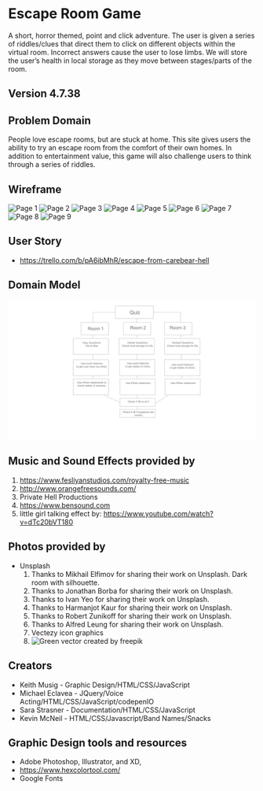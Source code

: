 # Escape Room Game 
A short, horror themed, point and click adventure. The user is given a series of riddles/clues that direct them to click on different objects within the virtual room. Incorrect answers cause the user to lose limbs. We will store the user’s health in local storage as they move between stages/parts of the room. 

## Version 4.7.38

## Problem Domain
People love escape rooms, but are stuck at home. This site gives users the ability to try an escape room from the comfort of their own homes. In addition to entertainment value, this game will also challenge users to think through a series of riddles. 

## Wireframe
![Page 1](img/wireframe-domain/Web1920–0.png)
![Page 2](img/wireframe-domain/Web1920–1.png)
![Page 3](img/wireframe-domain/Web1920–2.png)
![Page 4](img/wireframe-domain/Web1920–3.png)
![Page 5](img/wireframe-domain/Web1920–4.png)
![Page 6](img/wireframe-domain/Web1920–5.png)
![Page 7](img/wireframe-domain/Web1920–6.png)
![Page 8](img/wireframe-domain/Web1920–7.png)
![Page 9](img/wireframe-domain/Web1920–8.png)

## User Story
- <https://trello.com/b/pA6ibMhR/escape-from-carebear-hell>

## Domain Model
![Domain Model](img/wireframe-domain/domain-model.png)

## Music and Sound Effects provided by
1. <https://www.fesliyanstudios.com/royalty-free-music>
1. <http://www.orangefreesounds.com/>
1. Private Hell Productions
1. <https://www.bensound.com>
1. little girl talking effect by: <https://www.youtube.com/watch?v=dTc20bVT180>

## Photos provided by

- Unsplash
  1. Thanks to Mikhail Elfimov for sharing their work on Unsplash. Dark room with silhouette.
  1. Thanks to Jonathan Borba for sharing their work on Unsplash.
  1. Thanks to Ivan Yeo for sharing their work on Unsplash.
  1. Thanks to Harmanjot Kaur for sharing their work on Unsplash.
  1. Thanks to Robert Zunikoff for sharing their work on Unsplash.
  1. Thanks to Alfred Leung for sharing their work on Unsplash.
  1. Vectezy icon graphics
  1. ![Green vector created by freepik](https://www.freepik.com/vectors/green)

## Creators
- Keith Musig - Graphic Design/HTML/CSS/JavaScript
- Michael Eclavea - JQuery/Voice Acting/HTML/CSS/JavaScript/codepenIO
- Sara Strasner - Documentation/HTML/CSS/JavaScript
- Kevin McNeil - HTML/CSS/Javascript/Band Names/Snacks

## Graphic Design tools and resources
- Adobe Photoshop, Illustrator, and XD,
- https://www.hexcolortool.com/
- Google Fonts